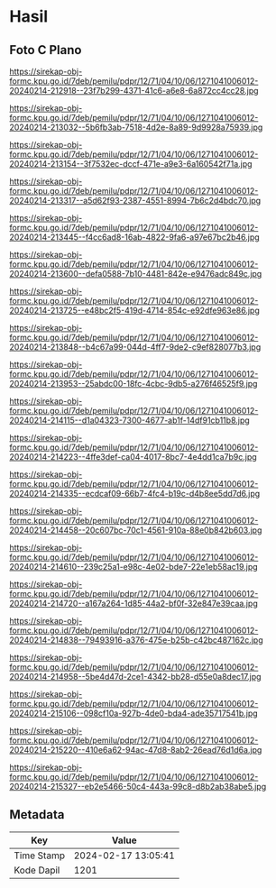 # Hasil

## Foto C Plano

https://sirekap-obj-formc.kpu.go.id/7deb/pemilu/pdpr/12/71/04/10/06/1271041006012-20240214-212918--23f7b299-4371-41c6-a6e8-6a872cc4cc28.jpg

https://sirekap-obj-formc.kpu.go.id/7deb/pemilu/pdpr/12/71/04/10/06/1271041006012-20240214-213032--5b6fb3ab-7518-4d2e-8a89-9d9928a75939.jpg

https://sirekap-obj-formc.kpu.go.id/7deb/pemilu/pdpr/12/71/04/10/06/1271041006012-20240214-213154--3f7532ec-dccf-471e-a9e3-6a160542f71a.jpg

https://sirekap-obj-formc.kpu.go.id/7deb/pemilu/pdpr/12/71/04/10/06/1271041006012-20240214-213317--a5d62f93-2387-4551-8994-7b6c2d4bdc70.jpg

https://sirekap-obj-formc.kpu.go.id/7deb/pemilu/pdpr/12/71/04/10/06/1271041006012-20240214-213445--f4cc6ad8-16ab-4822-9fa6-a97e67bc2b46.jpg

https://sirekap-obj-formc.kpu.go.id/7deb/pemilu/pdpr/12/71/04/10/06/1271041006012-20240214-213600--defa0588-7b10-4481-842e-e9476adc849c.jpg

https://sirekap-obj-formc.kpu.go.id/7deb/pemilu/pdpr/12/71/04/10/06/1271041006012-20240214-213725--e48bc2f5-419d-4714-854c-e92dfe963e86.jpg

https://sirekap-obj-formc.kpu.go.id/7deb/pemilu/pdpr/12/71/04/10/06/1271041006012-20240214-213848--b4c67a99-044d-4ff7-9de2-c9ef828077b3.jpg

https://sirekap-obj-formc.kpu.go.id/7deb/pemilu/pdpr/12/71/04/10/06/1271041006012-20240214-213953--25abdc00-18fc-4cbc-9db5-a276f46525f9.jpg

https://sirekap-obj-formc.kpu.go.id/7deb/pemilu/pdpr/12/71/04/10/06/1271041006012-20240214-214115--d1a04323-7300-4677-ab1f-14df91cb11b8.jpg

https://sirekap-obj-formc.kpu.go.id/7deb/pemilu/pdpr/12/71/04/10/06/1271041006012-20240214-214223--4ffe3def-ca04-4017-8bc7-4e4dd1ca7b9c.jpg

https://sirekap-obj-formc.kpu.go.id/7deb/pemilu/pdpr/12/71/04/10/06/1271041006012-20240214-214335--ecdcaf09-66b7-4fc4-b19c-d4b8ee5dd7d6.jpg

https://sirekap-obj-formc.kpu.go.id/7deb/pemilu/pdpr/12/71/04/10/06/1271041006012-20240214-214458--20c607bc-70c1-4561-910a-88e0b842b603.jpg

https://sirekap-obj-formc.kpu.go.id/7deb/pemilu/pdpr/12/71/04/10/06/1271041006012-20240214-214610--239c25a1-e98c-4e02-bde7-22e1eb58ac19.jpg

https://sirekap-obj-formc.kpu.go.id/7deb/pemilu/pdpr/12/71/04/10/06/1271041006012-20240214-214720--a167a264-1d85-44a2-bf0f-32e847e39caa.jpg

https://sirekap-obj-formc.kpu.go.id/7deb/pemilu/pdpr/12/71/04/10/06/1271041006012-20240214-214838--79493916-a376-475e-b25b-c42bc487162c.jpg

https://sirekap-obj-formc.kpu.go.id/7deb/pemilu/pdpr/12/71/04/10/06/1271041006012-20240214-214958--5be4d47d-2ce1-4342-bb28-d55e0a8dec17.jpg

https://sirekap-obj-formc.kpu.go.id/7deb/pemilu/pdpr/12/71/04/10/06/1271041006012-20240214-215106--098cf10a-927b-4de0-bda4-ade35717541b.jpg

https://sirekap-obj-formc.kpu.go.id/7deb/pemilu/pdpr/12/71/04/10/06/1271041006012-20240214-215220--410e6a62-94ac-47d8-8ab2-26ead76d1d6a.jpg

https://sirekap-obj-formc.kpu.go.id/7deb/pemilu/pdpr/12/71/04/10/06/1271041006012-20240214-215327--eb2e5466-50c4-443a-99c8-d8b2ab38abe5.jpg


## Metadata

| Key        | Value               |
| ---------- | ------------------- |
| Time Stamp | 2024-02-17 13:05:41 |
| Kode Dapil | 1201                |



